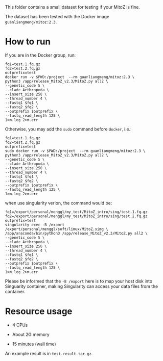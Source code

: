This folder contains a small dataset for testing if your MitoZ is fine.

The dataset has been tested with the Docker image `guanliangmeng/mitoz:2.3`.

# How to run

If you are in the Docker group, run:

    fq1=test.1.fq.gz
    fq2=test.2.fq.gz
    outprefix=test
    docker run -v $PWD:/project  --rm guanliangmeng/mitoz:2.3 \
    python3 /app/release_MitoZ_v2.3/MitoZ.py all2 \
    --genetic_code 5 \
    --clade Arthropoda \
    --insert_size 250 \
    --thread_number 4 \
    --fastq1 $fq1 \
    --fastq2 $fq2 \
    --outprefix $outprefix \
    --fastq_read_length 125 \
    1>m.log 2>m.err


Otherwise, you may add the `sudo` command before `docker`, i.e.:


    fq1=test.1.fq.gz
    fq2=test.2.fq.gz
    outprefix=test
    sudo docker run -v $PWD:/project  --rm guanliangmeng/mitoz:2.3 \
    python3 /app/release_MitoZ_v2.3/MitoZ.py all2 \
    --genetic_code 5 \
    --clade Arthropoda \
    --insert_size 250 \
    --thread_number 4 \
    --fastq1 $fq1 \
    --fastq2 $fq2 \
    --outprefix $outprefix \
    --fastq_read_length 125 \
    1>m.log 2>m.err

when use singularity verion, the command would be:

    fq1=/export/personal/menggl/my_test/MitoZ_intro/sing/test.1.fq.gz
    fq2=/export/personal/menggl/my_test/MitoZ_intro/sing/test.2.fq.gz
    outprefix=test
    singularity exec -B /export /export/personal/menggl/soft/linux/MitoZ.simg \
    /app/anaconda/bin/python3 /app/release_MitoZ_v2.3/MitoZ.py all2 \
    --genetic_code 5 \
    --clade Arthropoda \
    --insert_size 250 \
    --thread_number 4 \
    --fastq1 $fq1 \
    --fastq2 $fq2 \
    --outprefix $outprefix \
    --fastq_read_length 125 \
    1>m.log 2>m.err

Please be informed that the `-B /export` here is to map your host disk into Singuarity container, making Singularity can access your data files from the container.

# Resource usage

* 4 CPUs

* About 2G memory

* 15 minutes (wall time)


An example result is in `test.result.tar.gz`.

